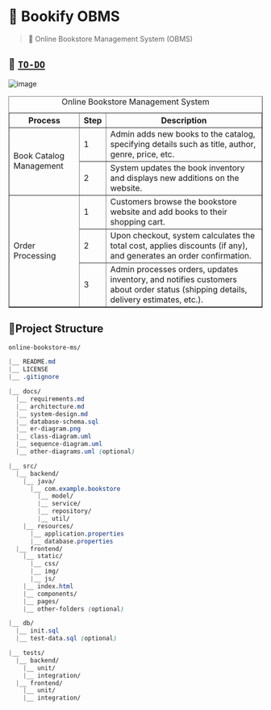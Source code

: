 # 🔖 Bookify OBMS
> 🐳 Online Bookstore Management System (OBMS)

## 📝 [`TO-DO`](https://mastekgroup.sharepoint.com/:x:/r/sites/DSAR/_layouts/15/Doc.aspx?sourcedoc=%7B2848B15B-01BB-4355-A183-606D3EB11455%7D&file=Participantlist.xlsx&action=default&mobileredirect=true)

![image](https://github.com/Ayon-SSP/Ayon-SSP/assets/80549753/8c5630bf-8343-48ca-aba4-e9b7d6759666)


<table border="1">
  <caption>Online Bookstore Management System</caption>
  <thead>
    <tr>
      <th>Process</th>
      <th>Step</th>
      <th>Description</th>
    </tr>
  </thead>
  <tbody>
    <tr>
      <td rowspan="2">Book Catalog Management</td>
      <td>1</td>
      <td>Admin adds new books to the catalog, specifying details such as title, author, genre, price, etc.</td>
    </tr>
    <tr>
      <td>2</td>
      <td>System updates the book inventory and displays new additions on the website.</td>
    </tr>
    <tr>
      <td rowspan="3">Order Processing</td>
      <td>1</td>
      <td>Customers browse the bookstore website and add books to their shopping cart.</td>
    </tr>
    <tr>
      <td>2</td>
      <td>Upon checkout, system calculates the total cost, applies discounts (if any), and generates an order confirmation.</td>
    </tr>
    <tr>
      <td>3</td>
      <td>Admin processes orders, updates inventory, and notifies customers about order status (shipping details, delivery estimates, etc.).</td>
    </tr>
  </tbody>
</table>


## 🌲Project Structure
```css
online-bookstore-ms/

|__ README.md
|__ LICENSE
|__ .gitignore

|__ docs/
  |__ requirements.md
  |__ architecture.md
  |__ system-design.md
  |__ database-schema.sql
  |__ er-diagram.png
  |__ class-diagram.uml
  |__ sequence-diagram.uml
  |__ other-diagrams.uml (optional)

|__ src/
  |__ backend/
    |__ java/
      |__ com.example.bookstore
        |__ model/
        |__ service/
        |__ repository/
        |__ util/
    |__ resources/
      |__ application.properties
      |__ database.properties
  |__ frontend/
    |__ static/
      |__ css/
      |__ img/
      |__ js/
    |__ index.html
    |__ components/
    |__ pages/
    |__ other-folders (optional)

|__ db/
  |__ init.sql
  |__ test-data.sql (optional)

|__ tests/
  |__ backend/
    |__ unit/
    |__ integration/
  |__ frontend/
    |__ unit/
    |__ integration/
```
